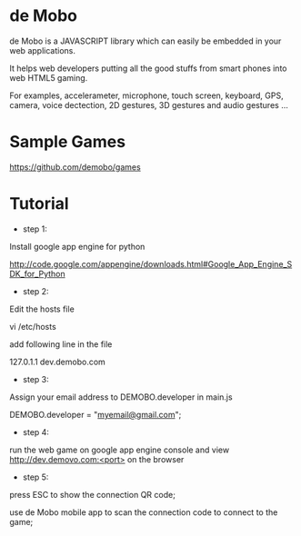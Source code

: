 # de Mobo
de Mobo is a JAVASCRIPT library which can easily be embedded in your web applications.

It helps web developers putting all the good stuffs from smart phones into web HTML5 gaming.

For examples, accelerameter, microphone, touch screen, keyboard, GPS, camera, voice dectection, 
2D gestures, 3D gestures and audio gestures ... 


# Sample Games
https://github.com/demobo/games


# Tutorial
* step 1:

Install google app engine for python

http://code.google.com/appengine/downloads.html#Google_App_Engine_SDK_for_Python


* step 2:

Edit the hosts file

vi /etc/hosts

add following line in the file

127.0.1.1 dev.demobo.com


* step 3:

Assign your email address to DEMOBO.developer in main.js

DEMOBO.developer = "myemail@gmail.com";


* step 4:

run the web game on google app engine console and view http://dev.demovo.com:<port> on the browser


* step 5:

press ESC to show the connection QR code;

use de Mobo mobile app to scan the connection code to connect to the game;
